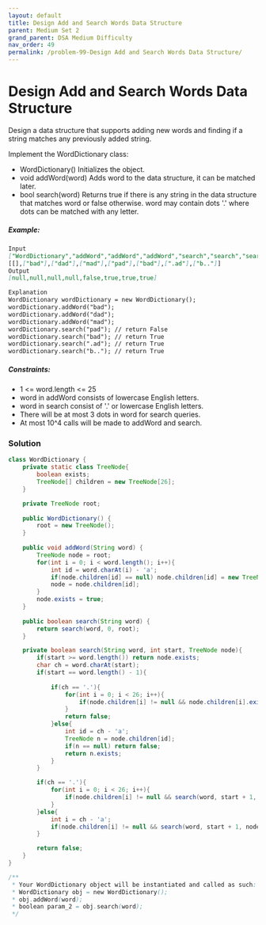 ```yaml
---
layout: default
title: Design Add and Search Words Data Structure
parent: Medium Set 2
grand_parent: DSA Medium Difficulty
nav_order: 49
permalink: /problem-99-Design Add and Search Words Data Structure/
---
```

# Design Add and Search Words Data Structure
Design a data structure that supports adding new words and finding if a string matches any previously added string.

Implement the WordDictionary class:

* WordDictionary() Initializes the object.
* void addWord(word) Adds word to the data structure, it can be matched later.
* bool search(word) Returns true if there is any string in the data structure that matches word or false otherwise. word may contain dots '.' where dots can be matched with any letter.

##### Example:
```markdown
Input
["WordDictionary","addWord","addWord","addWord","search","search","search","search"]
[[],["bad"],["dad"],["mad"],["pad"],["bad"],[".ad"],["b.."]]
Output
[null,null,null,null,false,true,true,true]

Explanation
WordDictionary wordDictionary = new WordDictionary();
wordDictionary.addWord("bad");
wordDictionary.addWord("dad");
wordDictionary.addWord("mad");
wordDictionary.search("pad"); // return False
wordDictionary.search("bad"); // return True
wordDictionary.search(".ad"); // return True
wordDictionary.search("b.."); // return True
```
##### Constraints:
* 1 <= word.length <= 25
* word in addWord consists of lowercase English letters.
* word in search consist of '.' or lowercase English letters.
* There will be at most 3 dots in word for search queries.
* At most 10^4 calls will be made to addWord and search.

### Solution
```java
class WordDictionary {
    private static class TreeNode{
        boolean exists;
        TreeNode[] children = new TreeNode[26];
    }

    private TreeNode root;
   
    public WordDictionary() {
        root = new TreeNode();    
    }
    
    public void addWord(String word) {
        TreeNode node = root;
        for(int i = 0; i < word.length(); i++){
            int id = word.charAt(i) - 'a';
            if(node.children[id] == null) node.children[id] = new TreeNode();
            node = node.children[id];
        }
        node.exists = true;
    }
    
    public boolean search(String word) {
        return search(word, 0, root);
    }

    private boolean search(String word, int start, TreeNode node){
        if(start >= word.length()) return node.exists;
        char ch = word.charAt(start);
        if(start == word.length() - 1){
            
            if(ch == '.'){
                for(int i = 0; i < 26; i++){
                    if(node.children[i] != null && node.children[i].exists) return true;
                }
                return false;
            }else{
                int id = ch - 'a';
                TreeNode n = node.children[id];
                if(n == null) return false;
                return n.exists;
            }
        }

        if(ch == '.'){
            for(int i = 0; i < 26; i++){
                if(node.children[i] != null && search(word, start + 1, node.children[i])) return true;
            }
        }else{
            int i = ch - 'a';
            if(node.children[i] != null && search(word, start + 1, node.children[i])) return true;
        }

        return false;
    }
}

/**
 * Your WordDictionary object will be instantiated and called as such:
 * WordDictionary obj = new WordDictionary();
 * obj.addWord(word);
 * boolean param_2 = obj.search(word);
 */
```